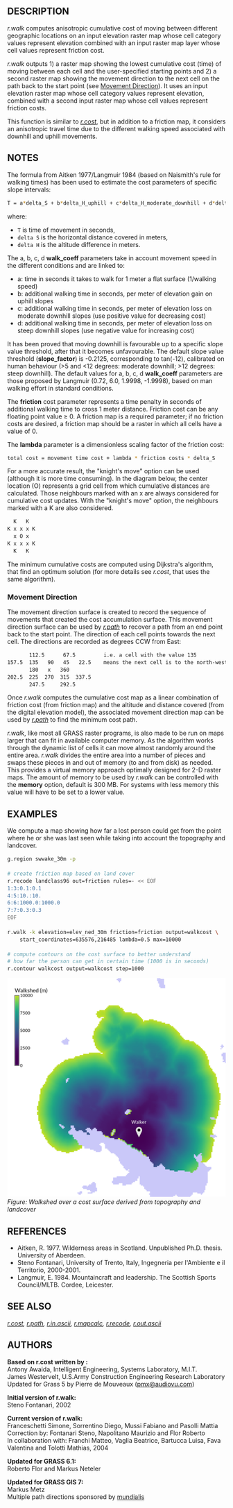 ## DESCRIPTION

*r.walk* computes anisotropic cumulative cost of moving between
different geographic locations on an input elevation raster map whose
cell category values represent elevation combined with an input raster
map layer whose cell values represent friction cost.

*r.walk* outputs 1) a raster map showing the lowest cumulative cost
(time) of moving between each cell and the user-specified starting
points and 2) a second raster map showing the movement direction to the
next cell on the path back to the start point (see [Movement
Direction](#move)). It uses an input elevation raster map whose cell
category values represent elevation, combined with a second input raster
map whose cell values represent friction costs.

This function is similar to *[r.cost](r.cost.md)*, but in addition to a
friction map, it considers an anisotropic travel time due to the
different walking speed associated with downhill and uphill movements.

## NOTES

The formula from Aitken 1977/Langmuir 1984 (based on Naismith's rule for
walking times) has been used to estimate the cost parameters of specific
slope intervals:

```sh
T = a*delta_S + b*delta_H_uphill + c*delta_H_moderate_downhill + d*delta_H_steep_downhill
```

where:

- `T` is time of movement in seconds,
- `delta S` is the horizontal distance covered in meters,
- `delta H` is the altitude difference in meters.

The a, b, c, d **walk_coeff** parameters take in account movement speed
in the different conditions and are linked to:

- a: time in seconds it takes to walk for 1 meter a flat surface
  (1/walking speed)
- b: additional walking time in seconds, per meter of elevation gain on
  uphill slopes
- c: additional walking time in seconds, per meter of elevation loss on
  moderate downhill slopes (use positive value for decreasing cost)
- d: additional walking time in seconds, per meter of elevation loss on
  steep downhill slopes (use negative value for increasing cost)

It has been proved that moving downhill is favourable up to a specific
slope value threshold, after that it becomes unfavourable. The default
slope value threshold (**slope_factor**) is -0.2125, corresponding to
tan(-12), calibrated on human behaviour (\>5 and \<12 degrees: moderate
downhill; \>12 degrees: steep downhill). The default values for a, b, c,
d **walk_coeff** parameters are those proposed by Langmuir (0.72, 6.0,
1.9998, -1.9998), based on man walking effort in standard conditions.

The **friction** cost parameter represents a time penalty in seconds of
additional walking time to cross 1 meter distance. Friction cost can be
any floating point value ≥ 0. A friction map is a required parameter; if
no friction costs are desired, a friction map should be a raster in
which all cells have a value of 0.

The **lambda** parameter is a dimensionless scaling factor of the
friction cost:

```sh
total cost = movement time cost + lambda * friction costs * delta_S
```

For a more accurate result, the "knight's move" option can be used
(although it is more time consuming). In the diagram below, the center
location (O) represents a grid cell from which cumulative distances are
calculated. Those neighbours marked with an x are always considered for
cumulative cost updates. With the "knight's move" option, the neighbours
marked with a K are also considered.

```sh
  K   K
K x x x K
  x O x
K x x x K
  K   K
```

The minimum cumulative costs are computed using Dijkstra's algorithm,
that find an optimum solution (for more details see *r.cost*, that uses
the same algorithm).

### Movement Direction

The movement direction surface is created to record the sequence of
movements that created the cost accumulation surface. This movement
direction surface can be used by *[r.path](r.path.md)* to recover a path
from an end point back to the start point. The direction of each cell
points towards the next cell. The directions are recorded as degrees CCW
from East:

```sh
       112.5      67.5         i.e. a cell with the value 135
157.5  135   90   45   22.5    means the next cell is to the north-west
       180   x   360
202.5  225  270  315  337.5
       247.5     292.5
```

Once *r.walk* computes the cumulative cost map as a linear combination
of friction cost (from friction map) and the altitude and distance
covered (from the digital elevation model), the associated movement
direction map can be used by *[r.path](r.path.md)* to find the minimum
cost path.

*r.walk*, like most all GRASS raster programs, is also made to be run on
maps larger that can fit in available computer memory. As the algorithm
works through the dynamic list of cells it can move almost randomly
around the entire area. *r.walk* divides the entire area into a number
of pieces and swaps these pieces in and out of memory (to and from disk)
as needed. This provides a virtual memory approach optimally designed
for 2-D raster maps. The amount of memory to be used by *r.walk* can be
controlled with the **memory** option, default is 300 MB. For systems
with less memory this value will have to be set to a lower value.

## EXAMPLES

We compute a map showing how far a lost person could get from the point
where he or she was last seen while taking into account the topography
and landcover.

```sh
g.region swwake_30m -p

# create friction map based on land cover
r.recode landclass96 out=friction rules=- << EOF
1:3:0.1:0.1
4:5:10.:10.
6:6:1000.0:1000.0
7:7:0.3:0.3
EOF

r.walk -k elevation=elev_ned_30m friction=friction output=walkcost \
    start_coordinates=635576,216485 lambda=0.5 max=10000

# compute contours on the cost surface to better understand
# how far the person can get in certain time (1000 is in seconds)
r.contour walkcost output=walkcost step=1000
```

![r.walk example](r_walk.png)  
*Figure: Walkshed over a cost surface derived from topography and
landcover*

## REFERENCES

- Aitken, R. 1977. Wilderness areas in Scotland. Unpublished Ph.D.
  thesis. University of Aberdeen.
- Steno Fontanari, University of Trento, Italy, Ingegneria per
  l'Ambiente e il Territorio, 2000-2001.
- Langmuir, E. 1984. Mountaincraft and leadership. The Scottish Sports
  Council/MLTB. Cordee, Leicester.

## SEE ALSO

*[r.cost](r.cost.md), [r.path](r.path.md), [r.in.ascii](r.in.ascii.md),
[r.mapcalc](r.mapcalc.md), [r.recode](r.recode.md),
[r.out.ascii](r.out.ascii.md)*

## AUTHORS

**Based on r.cost written by :**  
Antony Awaida, Intelligent Engineering, Systems Laboratory, M.I.T.  
James Westervelt, U.S.Army Construction Engineering Research
Laboratory  
Updated for Grass 5 by Pierre de Mouveaux (<pmx@audiovu.com>)

**Initial version of r.walk:**  
Steno Fontanari, 2002

**Current version of r.walk:**  
Franceschetti Simone, Sorrentino Diego, Mussi Fabiano and Pasolli
Mattia  
Correction by: Fontanari Steno, Napolitano Maurizio and Flor Roberto  
In collaboration with: Franchi Matteo, Vaglia Beatrice, Bartucca Luisa,
Fava Valentina and Tolotti Mathias, 2004

**Updated for GRASS 6.1:**  
Roberto Flor and Markus Neteler

**Updated for GRASS GIS 7:**  
Markus Metz  
Multiple path directions sponsored by
[mundialis](https://www.mundialis.de)
